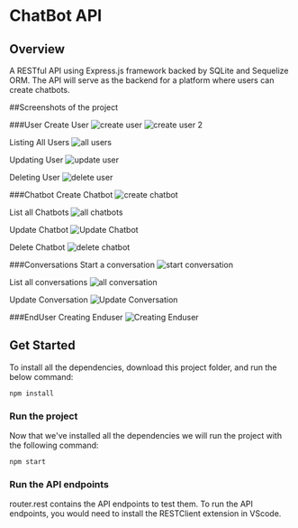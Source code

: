 # ChatBot API

## Overview

A RESTful API using Express.js framework backed by SQLite and Sequelize ORM. The API will serve as the backend for a platform where users can create chatbots.

##Screenshots of the project 

###User 
Create User
![create user](https://github.com/lilyrawat/chatbot-api/assets/62024234/8c7603a1-663b-4dc7-9f68-b403df5353a8)
![create user 2](https://github.com/lilyrawat/chatbot-api/assets/62024234/550b5d6e-735d-460d-9b49-4752a8155247)

Listing All Users
![all users](https://github.com/lilyrawat/chatbot-api/assets/62024234/08db21eb-19af-4fbd-abb1-d6de0e9e3d5e)

Updating User
![update user](https://github.com/lilyrawat/chatbot-api/assets/62024234/8d726639-b730-42cd-af6a-0d58469901e2)

Deleting User 
![delete user](https://github.com/lilyrawat/chatbot-api/assets/62024234/10ef671c-4939-4271-b9f8-c68c50187336)

###Chatbot
Create Chatbot
![create chatbot](https://github.com/lilyrawat/chatbot-api/assets/62024234/b66c6407-da1b-422e-bb58-e77baeb39fb5)

List all Chatbots
![all chatbots](https://github.com/lilyrawat/chatbot-api/assets/62024234/373d8dc4-d46d-494e-89b4-bdb3765d3b50)

Update Chatbot
![Update Chatbot](https://github.com/lilyrawat/chatbot-api/assets/62024234/475d3206-0e1d-42ad-926b-084f94f708e9)

Delete Chatbot
![delete chatbot](https://github.com/lilyrawat/chatbot-api/assets/62024234/b52ef39a-2679-4c32-b312-511321fa8a0a)

###Conversations
Start a conversation 
![start conversation](https://github.com/lilyrawat/chatbot-api/assets/62024234/ce649526-2bc0-4b06-a951-0a97c22a0b17)

List all conversations
![all conversation](https://github.com/lilyrawat/chatbot-api/assets/62024234/8a8ed625-47b1-44d5-a2f3-140a6bff66a9)

Update Conversation
![Update Conversation](https://github.com/lilyrawat/chatbot-api/assets/62024234/e0f7ea73-b978-4499-b724-40f7760de6a4) 

###EndUser
Creating Enduser
![Creating Enduser](https://github.com/lilyrawat/chatbot-api/assets/62024234/e542919c-81f7-4de5-af83-5c2053db5898)

## Get Started

To install all the dependencies, download this project folder, and run the below command:

```
npm install
```

### Run the project

Now that we've installed all the dependencies we will run the project with the following command:

```
npm start
```

### Run the API endpoints

router.rest contains the API endpoints to test them. To run the API endpoints, you would need to install the RESTClient extension in VScode.
